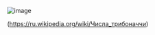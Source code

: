 ![image](https://user-images.githubusercontent.com/90614890/137874983-00589037-43a5-405c-a404-e32785c91b2e.png)

(https://ru.wikipedia.org/wiki/Числа_трибоначчи)
